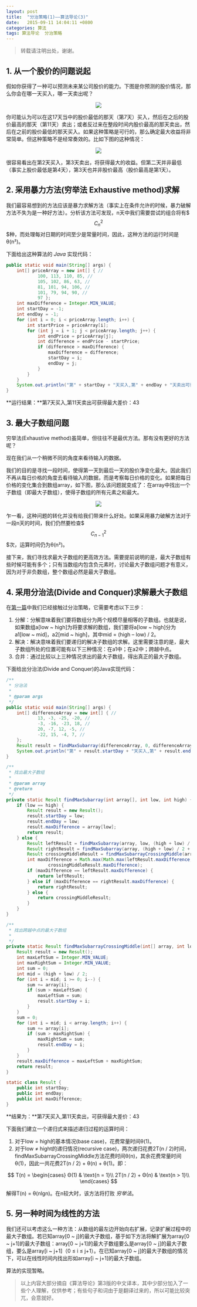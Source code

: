 ```yaml
---
layout: post
title:  "分治策略(1)——算法导论(3)"
date:   2015-09-11 14:04:11 +0800
categories: 算法
tags: 算法导论  分治策略
---
```


> 转载请注明出处，谢谢。

## 1. 从一个股价的问题说起

假如你获得了一种可以预测未来某公司股价的能力。下图是你预测的股价情况，那么你会在哪一天买入，哪一天卖出呢？

<center>
    <p>
        <img src="/images/分治策略_img1.png"/>
    </p>
</center>

你可能认为可以在这17天当中的股价最低的那天（第7天）买入，然后在之后的股价最高的那天（第11天）卖出；或者反过来在整段时间内股价最高的那天卖出，然后在之前的股价最低的那天买入。如果这种策略是可行的，那么确定最大收益将非常简单。但这种策略不是经常奏效的。比如下图的这种情况：

<center>
    <p>
        <img src="/images/分治策略_img2.png"/>
    </p>
</center>

很容易看出在第2天买入，第3天卖出，将获得最大的收益。但第二天并非最低（事实上股价最低是第4天），第3天也并非股价最高（股价最高是第1天）。

## 2. 采用暴力方法(穷举法 Exhaustive method)求解

我们最容易想到的方法应该是暴力求解方法（事实上在条件允许的时候，暴力破解方法不失为是一种好方法）。分析该方法可发现，n天中我们需要尝试的组合将有$$$C_n^2$$$种，而处理每对日期的时间至少是常量时间，因此，这种方法的运行时间是θ(n²)。

下面给出这种算法的 *Java* 实现代码：

```java
public static void main(String[] args) {
    int[] priceArray = new int[] { //
            100, 113, 110, 85, //
            105, 102, 86, 63, //
            81, 101, 94, 106, //
            101, 79, 94, 90, //
            97 };
	int maxDifference = Integer.MIN_VALUE;
	int startDay = -1;
	int endDay = -1;
	for (int i = 0; i < priceArray.length; i++) {
		int startPrice = priceArray[i];
		for (int j = i + 1; j < priceArray.length; j++) {
			int endPrice = priceArray[j];
			int difference = endPrice - startPrice;
			if (difference > maxDifference) {
				maxDifference = difference;
				startDay = i;
				endDay = j;
			}
		}
	}
	System.out.println("第" + startDay + "天买入,第" + endDay + "天卖出可获得最大差价：" + maxDifference);
}
```

**运行结果：**第7天买入,第11天卖出可获得最大差价：43

## 3. 最大子数组问题

穷举法(Exhaustive method)虽简单，但往往不是最优方法。那有没有更好的方法呢？

现在我们从一个稍微不同的角度来看待输入的数据。

我们的目的是寻找一段时间，使得第一天到最后一天的股价净变化最大。因此我们不再从每日价格的角度去看待输入的数据，而是考察每日价格的变化。如果把每日价格的变化集合到数组array，如下图，那么该问题就变成了：在array中找出一个子数组（即最大子数组），使得子数组的所有元素之和最大。

<center>
    <p>
        <img src="/images/分治策略_img3.png"/>
    </p>
</center>

乍一看，这种问题的转化并没有给我们带来什么好处。如果采用暴力破解方法对于一段n天的时间，我们仍然要检查$$$C_{n-1}^2$$$次，运算时间仍为θ(n²)。

接下来，我们寻找求最大子数组的更高效方法。需要提前说明的是，最大子数组有些时候可能有多个；只有当数组内包含负元素时，讨论最大子数组问题才有意义，因为对于非负数组，整个数组必然是最大子数组。

## 4. 采用分治法(Divide and Conquer)求解最大子数组

在[第一篇](http://blog.xtuapp.club/2015/09/05/%E7%AE%97%E6%B3%95%E5%9F%BA%E7%A1%80.html)中我们已经接触过分治策略，它需要考虑以下三步：

1. 分解：分解意味着我们要将数组分为两个规模尽量相等的子数组。也就是说，如果数组a[low ~ high]为将要求解的数组，我们要将a[low ~ high]分为a1[low ~ mid]，a2[mid ~ high]，其中mid = (high – low) / 2。
2. 解决：解决意味着我们要递归的解决子数组的求解。这里需要注意的是，最大子数组所处的位置可能有以下三种情况：在a1中；在a2中；跨越中点。
3. 合并：通过比较以上三种情况求出的最大子数组，得出真正的最大子数组。

下面给出分治法(Divide and Conquer)的Java实现代码：

```java
/**
 * 分治法
 *
 * @param args
 */
public static void main(String[] args) {
	int[] differenceArray = new int[] { //
			13, -3, -25, -20, //
			-3, -16, -23, 18, //
			20, -7, 12, -5, //
			-22, 15, -4, 7, //
	};
	Result result = findMaxSubarray(differenceArray, 0, differenceArray.length - 1);
	System.out.println("第" + result.startDay + "天买入,第" + result.endDay + "天卖出可获得最大差价：" + result.maxDifference);
}

/**
 * 找出最大子数组
 *
 * @param array
 * @return
 */
private static Result findMaxSubarray(int array[], int low, int high) {
	if (low == high) {
		Result result = new Result();
		result.startDay = low;
		result.endDay = low;
		result.maxDifference = array[low];
		return result;
	} else {
		Result leftResult = findMaxSubarray(array, low, (high + low) / 2);
		Result rightResult = findMaxSubarray(array, (high + low) / 2 + 1, high);
		Result crossingMiddleResult = findMaxSubarrayCrossingMiddle(array, low, high);
		int maxDifference = Math.max(Math.max(leftResult.maxDifference, rightResult.maxDifference),
				crossingMiddleResult.maxDifference);
		if (maxDifference == leftResult.maxDifference) {
			return leftResult;
		} else if (maxDifference == rightResult.maxDifference) {
			return rightResult;
		} else {
			return crossingMiddleResult;
		}
	}
}

/**
 * 找出跨越中点的最大子数组
 *
 */
private static Result findMaxSubarrayCrossingMiddle(int[] array, int low, int high) {
	Result result = new Result();
	int maxLeftSum = Integer.MIN_VALUE;
	int maxRightSum = Integer.MIN_VALUE;
	int sum = 0;
	int mid = (high + low) / 2;
	for (int i = mid; i >= 0; i--) {
		sum += array[i];
		if (sum > maxLeftSum) {
			maxLeftSum = sum;
			result.startDay = i;
		}
	}
	sum = 0;
	for (int i = mid; i < array.length; i++) {
		sum += array[i];
		if (sum > maxRightSum) {
			maxRightSum = sum;
			result.endDay = i;
		}
	}
	result.maxDifference = maxLeftSum + maxRightSum;
	return result;
}

static class Result {
	public int startDay;
	public int endDay;
	public int maxDifference;
}
```

**结果为：**第7天买入,第11天卖出，可获得最大差价：43

下面我们建立一个递归式来描述递归过程的运算时间：

1. 对于low = high的基本情况(base case)，花费常量时间θ(1)。
2. 对于low ≠ hight的递归情况(recursive case)，两次递归花费2T(n / 2)时间，findMaxSubarrayCrossingMiddle方法花费时间θ(n)，其余花费常量时间θ(1)，因此一共花费2T(n / 2) + θ(n) + θ(1)。即：

$$
T(n) =
\begin{cases}
Θ(1) & \text{n = 1}\\
2T(n / 2) + Θ(n) & \text{n > 1}\\
\end{cases}
$$

解得T(n) = θ(nlgn)。在n较大时，该方法将打败 *穷举法*。

## 5. 另一种时间为线性的方法

我们还可以考虑这么一种方法：从数组的最左边开始向右扩展，记录扩展过程中的最大子数组。若已知array[0 ~ j]的最大子数组，基于如下方法将解扩展为array[0 ~ j+1]的最大子数组：array[0 ~ j+1]的最大子数组要么是array[0 ~ j]的最大子数组，要么是array[i ~ j+1]（0 ≤ i ≤ j+1）。在已知array[0 ~ j]的最大子数组的情况下，可以在线性时间内找出形如array[i ~ j+1]的最大子数组。

算法的实现暂略。

> 以上内容大部分摘自《算法导论》第3版的中文译本，其中少部分加入了一些个人理解，仅供参考；有些句子和词由于是翻译过来的，所以可能比较突兀，会意就好。
